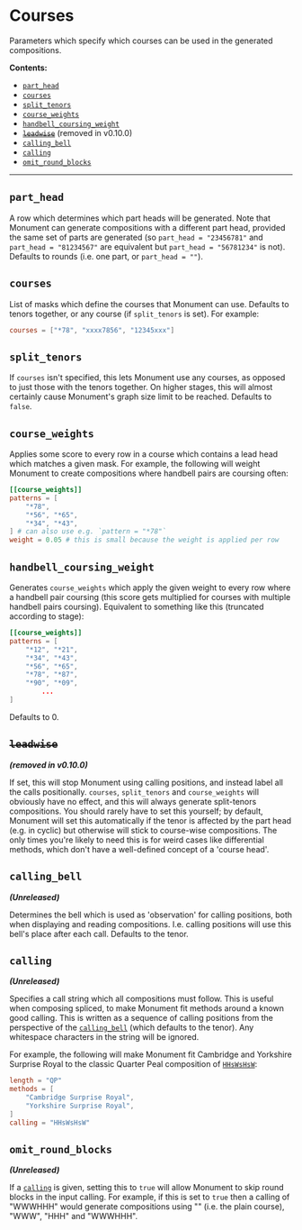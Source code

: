 # Courses

Parameters which specify which courses can be used in the generated compositions.

**Contents:**
- [`part_head`](#part_head)
- [`courses`](#courses)
- [`split_tenors`](#split_tenors)
- [`course_weights`](#course_weights)
- [`handbell_coursing_weight`](#handbell_coursing_weight)
- ~~[`leadwise`](#leadwise)~~ (removed in v0.10.0)
- [`calling_bell`](#calling_bell)
- [`calling`](#calling)
- [`omit_round_blocks`](#omit_round_blocks)

---



## `part_head`

A row which determines which part heads will be generated.  Note that Monument can generate
compositions with a different part head, provided the same set of parts are generated (so
`part_head = "23456781"` and `part_head = "81234567"` are equivalent but `part_head = "56781234"` is
not).  Defaults to rounds (i.e. one part, or `part_head = ""`).



## `courses`

List of masks which define the courses that Monument can use.  Defaults to tenors together, or any
course (if `split_tenors` is set).  For example:
```toml
courses = ["*78", "xxxx7856", "12345xxx"]
```



## `split_tenors`

If `courses` isn't specified, this lets Monument use any courses, as opposed to just those with
the tenors together.  On higher stages, this will almost certainly cause Monument's graph size limit
to be reached.  Defaults to `false`.



## `course_weights`

Applies some score to every row in a course which contains a lead head which matches a given mask.
For example, the following will weight Monument to create compositions where handbell pairs are
coursing often:
```toml
[[course_weights]]
patterns = [
    "*78",
    "*56", "*65",
    "*34", "*43",
] # can also use e.g. `pattern = "*78"`
weight = 0.05 # this is small because the weight is applied per row
```



## `handbell_coursing_weight`

Generates `course_weights` which apply the given weight to every row where a handbell pair coursing
(this score gets multiplied for courses with multiple handbell pairs coursing).  Equivalent to
something like this (truncated according to stage):
```toml
[[course_weights]]
patterns = [
    "*12", "*21",
    "*34", "*43",
    "*56", "*65",
    "*78", "*87",
    "*90", "*09",
        ...
]
```
Defaults to 0.



## ~~`leadwise`~~

**_(removed in v0.10.0)_**

If set, this will stop Monument using calling positions, and instead label all the calls
positionally.  `courses`, `split_tenors` and `course_weights` will obviously have no effect, and
this will always generate split-tenors compositions.  You should rarely have to set this yourself; by
default, Monument will set this automatically if the tenor is affected by the part head (e.g. in
cyclic) but otherwise will stick to course-wise compositions.  The only times you're likely to need
this is for weird cases like differential methods, which don't have a well-defined concept of a
'course head'.



## `calling_bell`

**_(Unreleased)_**

Determines the bell which is used as 'observation' for calling positions, both when displaying
and reading compositions.  I.e. calling positions will use this bell's place after each call.
Defaults to the tenor.



## `calling`

**_(Unreleased)_**

Specifies a call string which all compositions must follow.  This is useful when composing spliced,
to make Monument fit methods around a known good calling.  This is written as a sequence of calling
positions from the perspective of the [`calling_bell`](#calling_bell) (which defaults to the tenor).
Any whitespace characters in the string will be ignored.

For example, the following will make Monument fit Cambridge and Yorkshire Surprise Royal to the
classic Quarter Peal composition of [`HHsWsHsW`](https://complib.org/composition/12026):

```toml
length = "QP"
methods = [
    "Cambridge Surprise Royal",
    "Yorkshire Surprise Royal",
]
calling = "HHsWsHsW"
```



## `omit_round_blocks`

**_(Unreleased)_**

If a [`calling`](#calling) is given, setting this to `true` will allow Monument to skip round
blocks in the input calling.  For example, if this is set to `true` then a calling of
"WWWHHH" would generate compositions using "" (i.e. the plain course), "WWW", "HHH" and "WWWHHH".
